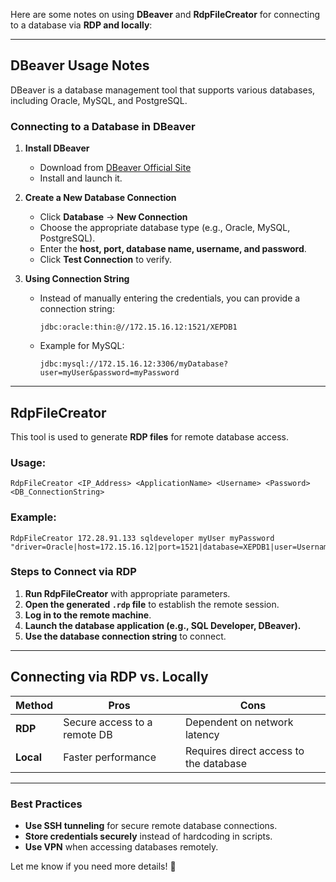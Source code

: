 Here are some notes on using **DBeaver** and **RdpFileCreator** for connecting to a database via **RDP and locally**:

---

## **DBeaver Usage Notes**
DBeaver is a database management tool that supports various databases, including Oracle, MySQL, and PostgreSQL.

### **Connecting to a Database in DBeaver**
1. **Install DBeaver**  
   - Download from [DBeaver Official Site](https://dbeaver.io/)
   - Install and launch it.

2. **Create a New Database Connection**  
   - Click **Database** → **New Connection**  
   - Choose the appropriate database type (e.g., Oracle, MySQL, PostgreSQL).
   - Enter the **host, port, database name, username, and password**.
   - Click **Test Connection** to verify.

3. **Using Connection String**
   - Instead of manually entering the credentials, you can provide a connection string:
     ```
     jdbc:oracle:thin:@//172.15.16.12:1521/XEPDB1
     ```
   - Example for MySQL:
     ```
     jdbc:mysql://172.15.16.12:3306/myDatabase?user=myUser&password=myPassword
     ```

---

## **RdpFileCreator**
This tool is used to generate **RDP files** for remote database access.

### **Usage:**
```
RdpFileCreator <IP_Address> <ApplicationName> <Username> <Password> <DB_ConnectionString>
```
### **Example:**
```
RdpFileCreator 172.28.91.133 sqldeveloper myUser myPassword "driver=Oracle|host=172.15.16.12|port=1521|database=XEPDB1|user=Username|password=password"
```

### **Steps to Connect via RDP**
1. **Run RdpFileCreator** with appropriate parameters.
2. **Open the generated `.rdp` file** to establish the remote session.
3. **Log in to the remote machine**.
4. **Launch the database application (e.g., SQL Developer, DBeaver).**
5. **Use the database connection string** to connect.

---

## **Connecting via RDP vs. Locally**
| Method  | Pros | Cons |
|---------|------|------|
| **RDP** | Secure access to a remote DB | Dependent on network latency |
| **Local** | Faster performance | Requires direct access to the database |

---

### **Best Practices**
- **Use SSH tunneling** for secure remote database connections.
- **Store credentials securely** instead of hardcoding in scripts.
- **Use VPN** when accessing databases remotely.

Let me know if you need more details! 🚀
